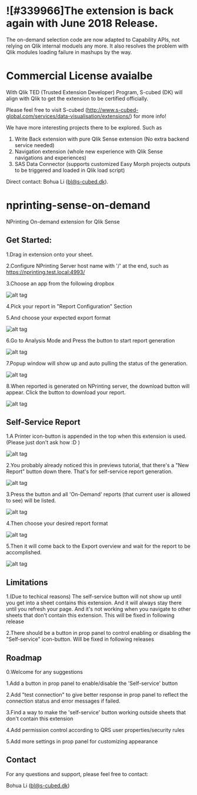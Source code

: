 # ![#339966]The extension is back again with June 2018 Release. 
The on-demand selection code are now adapted to Capability APIs, not relying on Qlik internal moduels any more.
It also resolves the problem with Qlik modules loading failure in mashups by the way. 

# Commercial License avaialbe
With Qlik TED (Trusted Extension Developer) Program, S-cubed (DK) will align with Qlik to get the extension to be certified officially.

Please feel free to visit S-cubed (http://www.s-cubed-global.com/services/data-visualisation/extensions/) for more info!

We have more interesting projects there to be explored. Such as 
1. Write Back extension with pure Qlik Sense extension (No extra backend service needed)
2. Navigation extension (whole new experience with Qlik Sense navigations and experiences)
3. SAS Data Connector (supports customized Easy Morph projects outputs to be triggered and loaded in Qlik load script)

Direct contact: Bohua Li (bl@s-cubed.dk).

# nprinting-sense-on-demand
NPrinting On-demand extension for Qlik Sense

## Get Started:

1.Drag in extension onto your sheet.

2.Configure NPrinting Server host name with '/' at the end, such as https://nprinting.test.local:4993/

3.Choose an app from the following dropbox

![alt tag](https://github.com/bohua/nprinting-sense-on-demand/blob/master/tutorial/1_3.png)

4.Pick your report in "Report Configuration" Section

5.And choose your expected export format

![alt tag](https://github.com/bohua/nprinting-sense-on-demand/blob/master/tutorial/4_5.png)

6.Go to Analysis Mode and Press the button to start report generation

![alt tag](https://github.com/bohua/nprinting-sense-on-demand/blob/master/tutorial/6.png)

7.Popup window will show up and auto pulling the status of the generation.

![alt tag](https://github.com/bohua/nprinting-sense-on-demand/blob/master/tutorial/7.png)

8.When reported is generated on NPrinting server, the download button will appear. Click the button to download your report.

![alt tag](https://github.com/bohua/nprinting-sense-on-demand/blob/master/tutorial/8.png)

## Self-Service Report

1.A Printer icon-button is appended in the top when this extension is used. (Please just don't ask how :D ) 

![alt tag](https://github.com/bohua/nprinting-sense-on-demand/blob/master/tutorial/11.png)

2.You probably already noticed this in previews tutorial, that there's a "New Report" button down there. That's for self-service report generation.

![alt tag](https://github.com/bohua/nprinting-sense-on-demand/blob/master/tutorial/12.png)

3.Press the button and all 'On-Demand' reports (that current user is allowed to see) will be listed.

![alt tag](https://github.com/bohua/nprinting-sense-on-demand/blob/master/tutorial/13.png)

4.Then choose your desired report format

![alt tag](https://github.com/bohua/nprinting-sense-on-demand/blob/master/tutorial/14.png)

5.Then it will come back to the Export overview and wait for the report to be accomplished.

![alt tag](https://github.com/bohua/nprinting-sense-on-demand/blob/master/tutorial/15.png)

## Limitations
1.(Due to techical reasons) The self-service button will not show up until you get into a sheet contains this extension. And it will always stay there until you refresh your page. And it's not working when you navigate to other sheets that don't contain this extension. This will be fixed in following release

2.There should be a button in prop panel to control enabling or disabling the "Self-service" icon-button. Will be fixed in following releases

## Roadmap

0.Welcome for any suggestions

1.Add a button in prop panel to enable/disable the 'Self-service' button

2.Add "test connection" to give better response in prop panel to reflect the connection status and error messages if failed.

3.Find a way to make the 'self-service' button working outside sheets that don't contain this extension

4.Add permission control according to QRS user properties/security rules

5.Add more settings in prop panel for customizing appearance

## Contact

For any questions and support, please feel free to contact:

Bohua Li (bl@s-cubed.dk)
